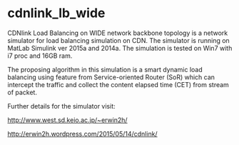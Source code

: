 # cdnlink_lb_wide

CDNlink Load Balancing on WIDE network backbone topology is a network simulator for load balancing simulation on CDN.
The simulator is running on MatLab Simulink ver 2015a and 2014a. The simulation is tested on Win7 with i7 proc and 16GB ram.

The proposing algorithm in this simulation is a smart dynamic load balancing using feature from Service-oriented Router (SoR) which can intercept the traffic and collect the content elapsed time (CET) from stream of packet.

Further details for the simulator visit:

http://www.west.sd.keio.ac.jp/~erwin2h/

http://erwin2h.wordpress.com/2015/05/14/cdnlink/

